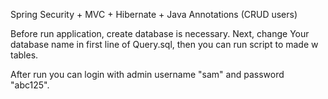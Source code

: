 Spring Security + MVC + Hibernate + Java Annotations
(CRUD users)

Before run application, create database is necessary. Next, change Your database name in first line of Query.sql, then you can run script to made w tables.

After run you can login with admin username "sam" and password "abc125".
